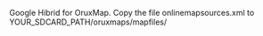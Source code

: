 Google Hibrid for OruxMap. Copy the file onlinemapsources.xml to YOUR_SDCARD_PATH/oruxmaps/mapfiles/
